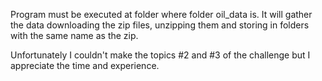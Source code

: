 Program must be executed at folder where folder oil_data is.
It will gather the data downloading the zip files, unzipping them and storing in folders with the same name as the zip.

Unfortunately I couldn't make the topics #2 and #3 of the challenge but I appreciate the time and experience.
